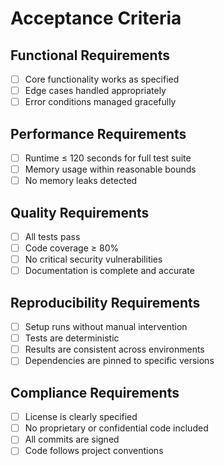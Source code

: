 # Acceptance Criteria

## Functional Requirements
- [ ] Core functionality works as specified
- [ ] Edge cases handled appropriately
- [ ] Error conditions managed gracefully

## Performance Requirements
- [ ] Runtime ≤ 120 seconds for full test suite
- [ ] Memory usage within reasonable bounds
- [ ] No memory leaks detected

## Quality Requirements
- [ ] All tests pass
- [ ] Code coverage ≥ 80%
- [ ] No critical security vulnerabilities
- [ ] Documentation is complete and accurate

## Reproducibility Requirements
- [ ] Setup runs without manual intervention
- [ ] Tests are deterministic
- [ ] Results are consistent across environments
- [ ] Dependencies are pinned to specific versions

## Compliance Requirements
- [ ] License is clearly specified
- [ ] No proprietary or confidential code included
- [ ] All commits are signed
- [ ] Code follows project conventions
